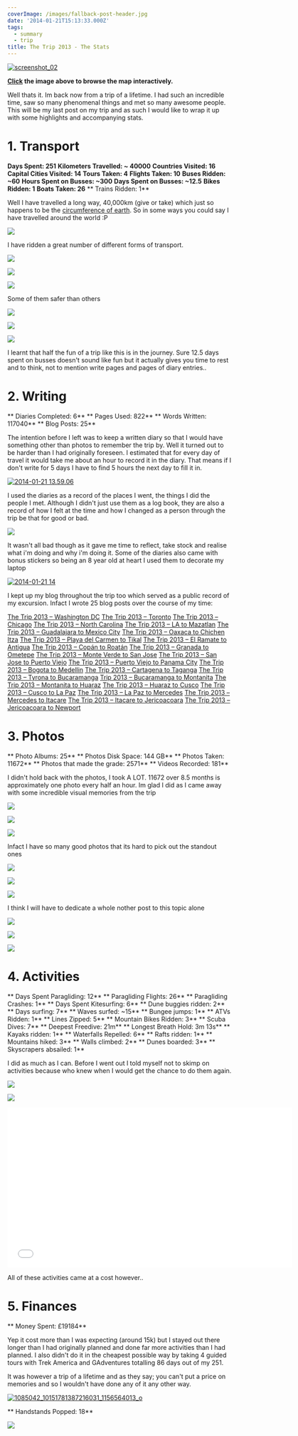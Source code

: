 ```yaml
---
coverImage: /images/fallback-post-header.jpg
date: '2014-01-21T15:13:33.000Z'
tags:
  - summary
  - trip
title: The Trip 2013 - The Stats
---
```


[![screenshot_02](/wp-content/uploads/2014/01/screenshot_02.png)](https://mapsengine.google.com/map/embed?mid=zqHG_2WyX1Rw.kX4lL2DfOU1E)

**[ Click](https://mapsengine.google.com/map/embed?mid=zqHG_2WyX1Rw.kX4lL2DfOU1E) the image above to browse the map interactively.**

Well thats it. Im back now from a trip of a lifetime. I had such an incredible time, saw so many phenomenal things and met so many awesome people. This will be my last post on my trip and as such I would like to wrap it up with some highlights and accompanying stats.

<!-- more -->

# 1\. Transport

**Days Spent: 251**
**Kilometers Travelled: ~ 40000**
**Countries Visited: 16**
**Capital Cities Visited: 14**
**Tours Taken: 4**
**Flights Taken: 10**
**Buses Ridden: ~60**
**Hours Spent on Busses: ~300**
**Days Spent on Busses: ~12.5**
**Bikes Ridden: 1**
**Boats Taken: 26**
** Trains Ridden: 1**

Well I have travelled a long way, 40,000km (give or take) which just so happens to be the [circumference of earth](https://www.google.co.uk/search?q=circumference+of+the+earth&oq=cir&aqs=chrome.1.69i57j69i59j69i65j69i59j0l2.1090j0j4&sourceid=chrome&espv=210&es_sm=93&ie=UTF-8). So in some ways you could say I have travelled around the world :P

![](/wp-content/uploads/2013/07/photo3.jpg)

I have ridden a great number of different forms of transport.

![](/wp-content/uploads/2013/08/photo-691.jpg)

![](/wp-content/uploads/2013/11/photo-781.jpg)

![](/wp-content/uploads/2013/11/photo-32.jpg)

Some of them safer than others

![](/wp-content/uploads/2013/08/photo-94.jpg)

![](/wp-content/uploads/2013/08/photo-414.jpg)

![](/wp-content/uploads/2013/07/photo-572.jpg)

I learnt that half the fun of a trip like this is in the journey. Sure 12.5 days spent on busses doesn't sound like fun but it actually gives you time to rest and to think, not to mention write pages and pages of diary entries..

# 2\. Writing

** Diaries Completed: 6**
** Pages Used: 822**
** Words Written: 117040**
** Blog Posts: 25**

The intention before I left was to keep a written diary so that I would have something other than photos to remember the trip by. Well it turned out to be harder than I had originally foreseen. I estimated that for every day of travel it would take me about an hour to record it in the diary. That means if I don't write for 5 days I have to find 5 hours the next day to fill it in.

[![2014-01-21 13.59.06](/wp-content/uploads/2014/01/2014-01-21-13.59.06-1024x768.jpg)](/wp-content/uploads/2014/01/2014-01-21-13.59.06.jpg)

I used the diaries as a record of the places I went, the things I did the people I met. Although I didn't just use them as a log book, they are also a record of how I felt at the time and how I changed as a person through the trip be that for good or bad.

![](/wp-content/uploads/2013/07/photo-623.jpg)

It wasn't all bad though as it gave me time to reflect, take stock and realise what i'm doing and why i'm doing it. Some of the diaries also came with bonus stickers so being an 8 year old at heart I used them to decorate my laptop

[![2014-01-21 14](/wp-content/uploads/2014/01/2014-01-21-14-1024x768.jpg)](/wp-content/uploads/2014/01/2014-01-21-14.jpg)

I kept up my blog throughout the trip too which served as a public record of my excursion. Infact I wrote 25 blog posts over the course of my time:

[The Trip 2013 – Washington DC](/posts/the-trip-2013-washington-dc/)
[The Trip 2013 – Toronto](/posts/the-trip-2013-toronto/)
[The Trip 2013 – Chicago](/posts/the-trip-2013-chicago/)
[The Trip 2013 – North Carolina](/posts/the-trip-2013-north-carolina/)
[The Trip 2013 – LA to Mazatlan](/posts/the-trip-2013-la-to-mazatlan/)
[The Trip 2013 – Guadalajara to Mexico City](/posts/the-trip-2013-guadalajara-to-mexico-city/)
[The Trip 2013 – Oaxaca to Chichen Itza](/posts/the-trip-2013-oaxaca-to-chichen-itza/)
[The Trip 2013 – Playa del Carmen to Tikal](/posts/the-trip-2013-playa-del-carmen-to-tikal/)
[The Trip 2013 – El Ramate to Antigua](/posts/the-trip-2013-el-ramate-to-antigua/)
[The Trip 2013 – Copán to Roatán](/posts/the-trip-2013-copan-to-roatan/)
[The Trip 2013 – Granada to Ometepe](/posts/the-trip-2013-granada-to-ometepe/)
[The Trip 2013 – Monte Verde to San Jose](/posts/the-trip-2013-monte-verde-to-san-jose/)
[The Trip 2013 – San Jose to Puerto Viejo](/posts/the-trip-2013-san-jose-to-puerto-viejo/)
[The Trip 2013 – Puerto Viejo to Panama City](/posts/the-trip-2013-puerto-viejo-to-panama-city/)
[The Trip 2013 – Bogota to Medellin](/posts/the-trip-2013-bogota-to-medellin/)
[The Trip 2013 – Cartagena to Taganga](/posts/the-trip-2013-cartagena-to-taganga/)
[The Trip 2013 – Tyrona to Bucaramanga](/posts/the-trip-2013-tyrona-to-bucaramanga/)
[Trip 2013 – Bucaramanga to Montanita](/posts/trip-2013-bucaramanga-to-montanita/)
[The Trip 2013 – Montanita to Huaraz](/posts/the-trip-2013-montanita-to-huaraz/)
[The Trip 2013 – Huaraz to Cusco](/posts/the-trip-2013-huaraz-to-cusco/)
[The Trip 2013 – Cusco to La Paz](/posts/the-trip-2013-cusco-to-la-paz/)
[The Trip 2013 – La Paz to Mercedes](/posts/the-trip-2013-la-paz-to-mercedes/)
[The Trip 2013 – Mercedes to Itacare](/posts/the-trip-2013-mercedes-to-itacare/)
[The Trip 2013 – Itacare to Jericoacoara](/posts/the-trip-2013-itacare-to-jericoacoara/)
[The Trip 2013 – Jericoacoara to Newport](/posts/the-trip-2013-jericoacoara-to-newport/)

# 3\. Photos

** Photo Albums: 25**
** Photos Disk Space: 144 GB**
** Photos Taken: 11672**
** Photos that made the grade: 2571**
** Videos Recorded: 181**

I didn't hold back with the photos, I took A LOT. 11672 over 8.5 months is approximately one photo every half an hour. Im glad I did as I came away with some incredible visual memories from the trip

![](/wp-content/uploads/2013/05/falls2.jpg)

![](/wp-content/uploads/2013/12/photo-181.jpg)

![](/wp-content/uploads/2013/12/photo-34.jpg)

Infact I have so many good photos that its hard to pick out the standout ones

![](/wp-content/uploads/2013/06/photo-46.jpg)

![](/wp-content/uploads/2013/07/photo-702.jpg)

![](/wp-content/uploads/2013/07/photo-561.jpg)

I think I will have to dedicate a whole nother post to this topic alone

![](/wp-content/uploads/2013/10/photo-26.jpg)

![](/wp-content/uploads/2013/10/photo-45.jpg)

![](/wp-content/uploads/2013/11/photo-72.jpg)

# 4\. Activities

** Days Spent Paragliding: 12**
** Paragliding Flights: 26**
** Paragliding Crashes: 1**
** Days Spent Kitesurfing: 6**
** Dune buggies ridden: 2**
** Days surfing: 7**
** Waves surfed: ~15**
** Bungee jumps: 1**
** ATVs Ridden: 1**
** Lines Zipped: 5**
** Mountain Bikes Ridden: 3**
** Scuba Dives: 7**
** Deepest Freedive: 21m**
** Longest Breath Hold: 3m 13s**
** Kayaks ridden: 1**
** Waterfalls Repelled: 6**
** Rafts ridden: 1**
** Mountains hiked: 3**
** Walls climbed: 2**
** Dunes boarded: 3**
** Skyscrapers absailed: 1**

I did as much as I can. Before I went out I told myself not to skimp on activities because who knew when I would get the chance to do them again.

![](/wp-content/uploads/2013/08/photo-94.jpg)

![](/wp-content/uploads/2013/09/photo-772.jpg)

<iframe width="640" height="360" src="//www.youtube.com/embed/p3gaQBr1FAs" frameborder="0" allowfullscreen></iframe>

All of these activities came at a cost however..

# 5\. Finances

** Money Spent: £19184**</p>

Yep it cost more than I was expecting (around 15k) but I stayed out there longer than I had originally planned and done far more activities than I had planned. I also didn't do it in the cheapest possible way by taking 4 guided tours with Trek America and GAdventures totalling 86 days out of my 251.

It was however a trip of a lifetime and as they say; you can't put a price on memories and so I wouldn't have done any of it any other way.

[![1085042_10151781387216031_1156564013_o](/wp-content/uploads/2014/01/1085042_10151781387216031_1156564013_o-1024x915.jpg)](/wp-content/uploads/2014/01/1085042_10151781387216031_1156564013_o.jpg)

** Handstands Popped: 18**

![](/wp-content/uploads/2013/10/photo-851.jpg)
